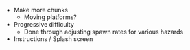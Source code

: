 - Make more chunks
  - Moving platforms?
- Progressive difficulty
  - Done through adjusting spawn rates for various hazards
- Instructions / Splash screen